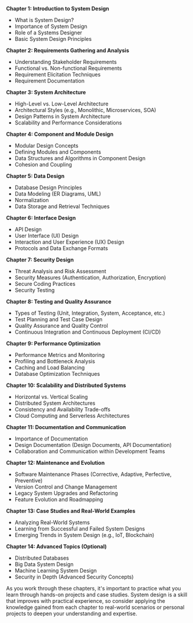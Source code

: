 **Chapter 1: Introduction to System Design**
- What is System Design?
- Importance of System Design
- Role of a Systems Designer
- Basic System Design Principles

**Chapter 2: Requirements Gathering and Analysis**
- Understanding Stakeholder Requirements
- Functional vs. Non-functional Requirements
- Requirement Elicitation Techniques
- Requirement Documentation

**Chapter 3: System Architecture**
- High-Level vs. Low-Level Architecture
- Architectural Styles (e.g., Monolithic, Microservices, SOA)
- Design Patterns in System Architecture
- Scalability and Performance Considerations

**Chapter 4: Component and Module Design**
- Modular Design Concepts
- Defining Modules and Components
- Data Structures and Algorithms in Component Design
- Cohesion and Coupling

**Chapter 5: Data Design**
- Database Design Principles
- Data Modeling (ER Diagrams, UML)
- Normalization
- Data Storage and Retrieval Techniques

**Chapter 6: Interface Design**
- API Design
- User Interface (UI) Design
- Interaction and User Experience (UX) Design
- Protocols and Data Exchange Formats

**Chapter 7: Security Design**
- Threat Analysis and Risk Assessment
- Security Measures (Authentication, Authorization, Encryption)
- Secure Coding Practices
- Security Testing

**Chapter 8: Testing and Quality Assurance**
- Types of Testing (Unit, Integration, System, Acceptance, etc.)
- Test Planning and Test Case Design
- Quality Assurance and Quality Control
- Continuous Integration and Continuous Deployment (CI/CD)

**Chapter 9: Performance Optimization**
- Performance Metrics and Monitoring
- Profiling and Bottleneck Analysis
- Caching and Load Balancing
- Database Optimization Techniques

**Chapter 10: Scalability and Distributed Systems**
- Horizontal vs. Vertical Scaling
- Distributed System Architectures
- Consistency and Availability Trade-offs
- Cloud Computing and Serverless Architectures

**Chapter 11: Documentation and Communication**
- Importance of Documentation
- Design Documentation (Design Documents, API Documentation)
- Collaboration and Communication within Development Teams

**Chapter 12: Maintenance and Evolution**
- Software Maintenance Phases (Corrective, Adaptive, Perfective, Preventive)
- Version Control and Change Management
- Legacy System Upgrades and Refactoring
- Feature Evolution and Roadmapping

**Chapter 13: Case Studies and Real-World Examples**
- Analyzing Real-World Systems
- Learning from Successful and Failed System Designs
- Emerging Trends in System Design (e.g., IoT, Blockchain)

**Chapter 14: Advanced Topics (Optional)**
- Distributed Databases
- Big Data System Design
- Machine Learning System Design
- Security in Depth (Advanced Security Concepts)

As you work through these chapters, it's important to practice what you learn through hands-on projects and case studies. System design is a skill that improves with practical experience, so consider applying the knowledge gained from each chapter to real-world scenarios or personal projects to deepen your understanding and expertise.